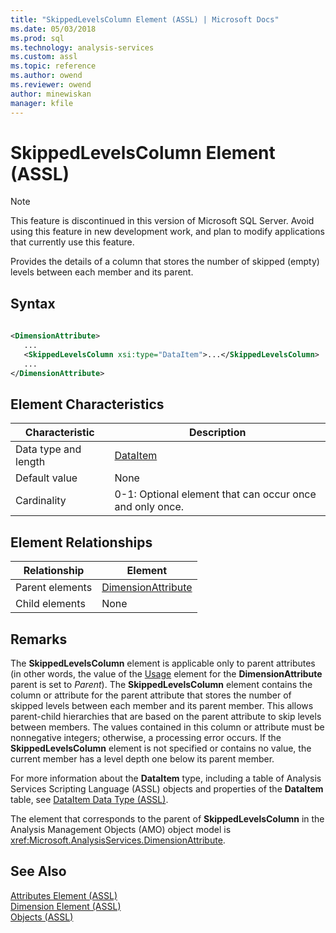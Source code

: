 ```yaml
---
title: "SkippedLevelsColumn Element (ASSL) | Microsoft Docs"
ms.date: 05/03/2018
ms.prod: sql
ms.technology: analysis-services
ms.custom: assl
ms.topic: reference
ms.author: owend
ms.reviewer: owend
author: minewiskan
manager: kfile
---
```

# SkippedLevelsColumn Element (ASSL)

    
> [!NOTE]  
>  This feature is discontinued in this version of Microsoft SQL Server. Avoid using this feature in new development work, and plan to modify applications that currently use this feature.  
  
 Provides the details of a column that stores the number of skipped (empty) levels between each member and its parent.  
  
## Syntax  
  
```xml  
  
<DimensionAttribute>  
   ...  
   <SkippedLevelsColumn xsi:type="DataItem">...</SkippedLevelsColumn>  
   ...  
</DimensionAttribute>  
```  
  
## Element Characteristics  
  
|Characteristic|Description|  
|--------------------|-----------------|  
|Data type and length|[DataItem](../data-type/dataitem-data-type-assl.md)|  
|Default value|None|  
|Cardinality|0-1: Optional element that can occur once and only once.|  
  
## Element Relationships  
  
|Relationship|Element|  
|------------------|-------------|  
|Parent elements|[DimensionAttribute](../data-type/dimensionattribute-data-type-assl.md)|  
|Child elements|None|  
  
## Remarks  
 The **SkippedLevelsColumn** element is applicable only to parent attributes (in other words, the value of the [Usage](../properties/usage-element-dimensionattribute-assl.md) element for the **DimensionAttribute** parent is set to *Parent*). The **SkippedLevelsColumn** element contains the column or attribute for the parent attribute that stores the number of skipped levels between each member and its parent member. This allows parent-child hierarchies that are based on the parent attribute to skip levels between members. The values contained in this column or attribute must be nonnegative integers; otherwise, a processing error occurs. If the **SkippedLevelsColumn** element is not specified or contains no value, the current member has a level depth one below its parent member.  
  
 For more information about the **DataItem** type, including a table of Analysis Services Scripting Language (ASSL) objects and properties of the **DataItem** table, see [DataItem Data Type &#40;ASSL&#41;](../data-type/dataitem-data-type-assl.md).  
  
 The element that corresponds to the parent of **SkippedLevelsColumn** in the Analysis Management Objects (AMO) object model is <xref:Microsoft.AnalysisServices.DimensionAttribute>.  
  
## See Also  
 [Attributes Element &#40;ASSL&#41;](../collections/attributes-element-assl.md)   
 [Dimension Element &#40;ASSL&#41;](dimension-element-assl.md)   
 [Objects &#40;ASSL&#41;](objects-assl.md)  
  
  
